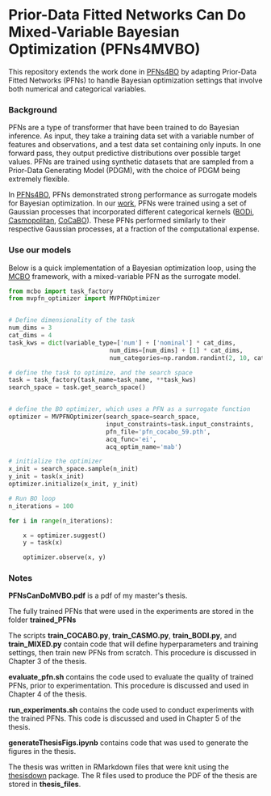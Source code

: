 # Prior-Data Fitted Networks Can Do Mixed-Variable Bayesian Optimization (PFNs4MVBO)

This repository extends the work done in [PFNs4BO](https://github.com/automl/PFNs4BO) by adapting Prior-Data Fitted Networks (PFNs) to handle Bayesian optimization settings that involve both numerical and categorical variables. 

### Background

PFNs are a type of transformer that have been trained to do Bayesian inference. As input, they take a training data set with a variable number of features and observations, and a test data set containing only inputs. In one forward pass, they output predictive distributions over possible target values. PFNs are trained using synthetic datasets that are sampled from a Prior-Data Generating Model (PDGM), with the choice of PDGM being extremely flexible. 

In [PFNs4BO](https://github.com/automl/PFNs4BO), PFNs demonstrated strong performance as surrogate models for Bayesian optimization. In our [work](https://github.com/TimShinners/PFNs4MVBO/blob/main/PFNsCanDoMVBO.pdf), PFNs were trained using a set of Gaussian processes that incorporated different categorical kernels ([BODi](https://arxiv.org/abs/2303.01774), [Casmopolitan](https://arxiv.org/abs/2102.07188), [CoCaBO](https://arxiv.org/abs/1906.08878)). These PFNs performed similarly to their respective Gaussian processes, at a fraction of the computational expense. 

### Use our models

Below is a quick implementation of a Bayesian optimization loop, using the [MCBO](https://arxiv.org/abs/2306.09803) framework, with a mixed-variable PFN as the surrogate model. 


```python
from mcbo import task_factory
from mvpfn_optimizer import MVPFNOptimizer


# Define dimensionality of the task
num_dims = 3
cat_dims = 4
task_kws = dict(variable_type=['num'] + ['nominal'] * cat_dims,
                            num_dims=[num_dims] + [1] * cat_dims,
                            num_categories=np.random.randint(2, 10, cat_dims).tolist())

# define the task to optimize, and the search space
task = task_factory(task_name=task_name, **task_kws)
search_space = task.get_search_space()


# define the BO optimizer, which uses a PFN as a surrogate function
optimizer = MVPFNOptimizer(search_space=search_space,
                           input_constraints=task.input_constraints,
                           pfn_file='pfn_cocabo_59.pth',
                           acq_func='ei',
                           acq_optim_name='mab')

# initialize the optimizer
x_init = search_space.sample(n_init)
y_init = task(x_init)
optimizer.initialize(x_init, y_init)

# Run BO loop
n_iterations = 100

for i in range(n_iterations):

    x = optimizer.suggest()
    y = task(x)

    optimizer.observe(x, y)

```






### Notes

**PFNsCanDoMVBO.pdf** is a pdf of my master's thesis.

The fully trained PFNs that were used in the experiments are stored in the folder **trained_PFNs**

The scripts **train_COCABO.py**, **train_CASMO.py**, **train_BODI.py**, and **train_MIXED.py** contain code that will define hyperparameters and training settings, then train new PFNs from scratch. This procedure is discussed in Chapter 3 of the thesis.

**evaluate_pfn.sh** contains the code used to evaluate the quality of trained PFNs, prior to experimentation. This procedure is discussed and used in Chapter 4 of the thesis. 

**run_experiments.sh** contains the code used to conduct experiments with the trained PFNs. This code is discussed and used in Chapter 5 of the thesis. 

**generateThesisFigs.ipynb** contains code that was used to generate the figures in the thesis.

The thesis was written in RMarkdown files that were knit using the [thesisdown](https://github.com/ismayc/thesisdown) package. The R files used to produce the PDF of the thesis are stored in **thesis_files**.
